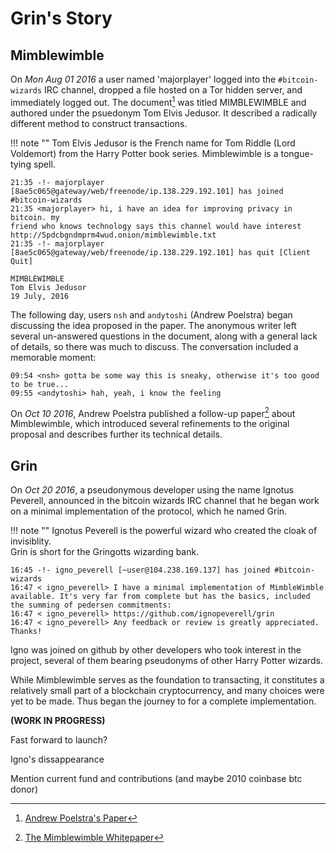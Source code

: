 # Grin's Story

## Mimblewimble
On *Mon Aug 01 2016* a user named 'majorplayer' logged into the `#bitcoin-wizards` IRC channel, dropped a file hosted on a Tor hidden server, and immediately logged out. The document[^2] was titled MIMBLEWIMBLE and authored under the psuedonym Tom Elvis Jedusor. It described a radically different method to construct transactions.

!!! note ""
    Tom Elvis Jedusor is the French name for Tom Riddle (Lord Voldemort) from the Harry Potter book series.
    Mimblewimble is a tongue-tying spell.


```text
21:35 -!- majorplayer [8ae5c065@gateway/web/freenode/ip.138.229.192.101] has joined #bitcoin-wizards
21:35 <majorplayer> hi, i have an idea for improving privacy in bitcoin. my
friend who knows technology says this channel would have interest
http://5pdcbgndmprm4wud.onion/mimblewimble.txt
21:35 -!- majorplayer [8ae5c065@gateway/web/freenode/ip.138.229.192.101] has quit [Client Quit]
```

```text
MIMBLEWIMBLE
Tom Elvis Jedusor
19 July, 2016
```

The following day, users `nsh` and `andytoshi` (Andrew Poelstra) began discussing the idea proposed in the paper. The anonymous writer left several un-answered questions in the document, along with a general lack of details, so there was much to discuss. The conversation included a memorable moment:
```text
09:54 <nsh> gotta be some way this is sneaky, otherwise it's too good to be true...
09:55 <andytoshi> hah, yeah, i know the feeling
```
On *Oct 10 2016*, Andrew Poelstra published a follow-up paper[^1] about Mimblewimble, which introduced several refinements to the original proposal and describes further its technical details.

## Grin
On *Oct 20 2016*, a pseudonymous developer using the name Ignotus Peverell, announced in the bitcoin wizards IRC channel that he began work on a minimal implementation of the protocol, which he named Grin.

!!! note ""
    Ignotus Peverell is the powerful wizard who created the cloak of invisiblity. </br>
    Grin is short for the Gringotts wizarding bank.

```text
16:45 -!- igno_peverell [~user@104.238.169.137] has joined #bitcoin-wizards
16:47 < igno_peverell> I have a minimal implementation of MimbleWimble available. It's very far from complete but has the basics, included the summing of pedersen commitments:
16:47 < igno_peverell> https://github.com/ignopeverell/grin
16:47 < igno_peverell> Any feedback or review is greatly appreciated. Thanks!
```

Igno was joined on github by other developers who took interest in the project, several of them bearing pseudonyms of other Harry Potter wizards.

While Mimblewimble serves as the foundation to transacting, it constitutes a relatively small part of a blockchain cryptocurrency, and many choices were yet to be made. Thus began the journey to for a complete implementation.

**(WORK IN PROGRESS)**


Fast forward to launch?

Igno's dissappearance

Mention current fund and contributions (and maybe 2010 coinbase btc donor)



[^1]: [The Mimblewimble Whitepaper](https://scalingbitcoin.org/papers/mimblewimble.txt)
[^2]: [Andrew Poelstra's Paper](https://download.wpsoftware.net/bitcoin/wizardry/mimblewimble.pdf)
